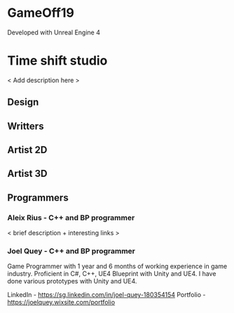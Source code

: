 # GameOff19

Developed with Unreal Engine 4

# Time shift studio

< Add description here > 

## Design 

## Writters

## Artist 2D

## Artist 3D

## Programmers 

### Aleix Rius - C++ and BP programmer

< brief description + interesting links > 

### Joel Quey - C++ and BP programmer

Game Programmer with 1 year and 6 months of working experience in game industry. Proficient in C#, C++, UE4 Blueprint with Unity and UE4. I have done various prototypes with Unity and UE4.

LinkedIn - https://sg.linkedin.com/in/joel-quey-180354154
Portfolio - https://joelquey.wixsite.com/portfolio
